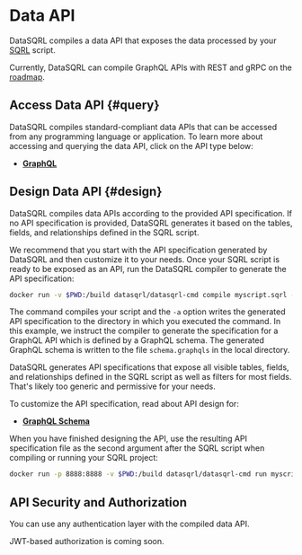 # Data API

DataSQRL compiles a data API that exposes the data processed by your [SQRL](../../sqrl/overview) script.

Currently, DataSQRL can compile GraphQL APIs with REST and gRPC on the [roadmap](/docs/dev/roadmap).

## Access Data API {#query}

DataSQRL compiles standard-compliant data APIs that can be accessed from any programming language or application. To learn more about accessing and querying the data API, click on the API type below:

* [**GraphQL**](../graphql/query)

## Design Data API {#design}

DataSQRL compiles data APIs according to the provided API specification. If no API specification is provided, DataSQRL generates it based on the tables, fields, and relationships defined in the SQRL script.

We recommend that you start with the API specification generated by DataSQRL and then customize it to your needs. Once your SQRL script is ready to be exposed as an API, run the DataSQRL compiler to generate the API specification:

```bash
docker run -v $PWD:/build datasqrl/datasqrl-cmd compile myscript.sqrl -a graphql
```

The command compiles your script and the `-a` option writes the generated API specification to the directory in which you executed the command. In this example, we instruct the compiler to generate the specification for a GraphQL API which is defined by a GraphQL schema. The generated GraphQL schema is written to the file `schema.graphqls` in the local directory. 

DataSQRL generates API specifications that expose all visible tables, fields, and relationships defined in the SQRL script as well as filters for most fields. That's likely too generic and permissive for your needs.

To customize the API specification, read about API design for:

* [**GraphQL Schema**](../graphql/design)

When you have finished designing the API, use the resulting API specification file as the second argument after the SQRL script when compiling or running your SQRL project:

```bash
docker run -p 8888:8888 -v $PWD:/build datasqrl/datasqrl-cmd run myscript.sqrl schema.graphqls
```

## API Security and Authorization

You can use any authentication layer with the compiled data API.

JWT-based authorization is coming soon.
